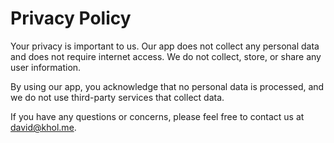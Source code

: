 # Privacy Policy

Your privacy is important to us. Our app does not collect any personal data and does not require internet access. We do not collect, store, or share any user information.

By using our app, you acknowledge that no personal data is processed, and we do not use third-party services that collect data.

If you have any questions or concerns, please feel free to contact us at david@khol.me.
